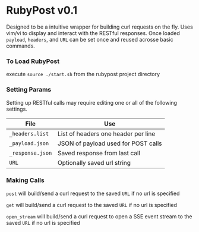 # RubyPost v0.1
Designed to be a intuitive wrapper for building curl requests on the fly. Uses vim/vi to display and interact with the RESTful responses. Once loaded `payload`, `headers`, and `URL` can be set once and reused acrosse basic commands.

### To Load RubyPost
execute `source ./start.sh` from the rubypost project directory

### Setting Params
Setting up RESTful calls may require editing one or all of the following settings.

| File             | Use                                 |
| ---------------- | ----------------------------------- |
| `_headers.list`  | List of headers one header per line |
| `_payload.json`  | JSON of payload used for POST calls |
| `_response.json` | Saved response from last call       |
| `URL`            | Optionally saved url string         |

### Making Calls
`post` will build/send a curl request to the saved `URL` if no url is specified

`get` will build/send a curl request to the saved `URL` if no url is specified

`open_stream` will build/send a curl request to open a SSE event stream to the saved `URL` if no url is specified


